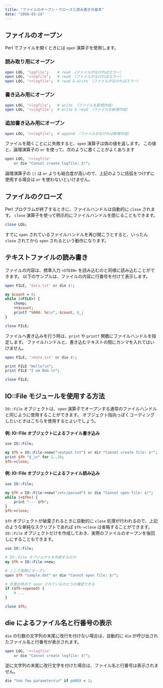 ```yaml
---
title: "ファイルのオープン・クローズと読み書きの基本"
date: "2008-03-24"
---
```


ファイルのオープン
----

Perl でファイルを開くときには `open` 演算子を使用します。

### 読み取り用にオープン

~~~ perl
open LOG, 'logfile';    # read （ファイルがなければエラー）
open LOG, '<logfile';   # read （ファイルがなければエラー）
open LOG, '+<logfile';  # read & write （ファイルがなければエラー）
~~~

### 書き込み用にオープン

~~~ perl
open LOG, '>logfile';   # write （ファイルを新規作成）
open LOG, '+>logfile';  # write & read （ファイルを新規作成）
~~~

### 追加書き込み用にオープン

~~~ perl
open LOG, '>>logfile';  # append （ファイルがなければ新規作成）
~~~

ファイルを開くことにに失敗すると、`open` 演算子は偽の値を返します。
この値と、論理演算子の `or` を使って、次のように書くことがよくあります

~~~ perl
open LOG, '>>logfile'
    or die "Cannot create logfile: $!";
~~~

論理演算子の `||` は `or` よりも結合度が高いので、上記のように括弧をつけずに使用する場合は `or` を使わないといけません。


ファイルのクローズ
----

Perl プログラムが終了するときに、ファイルハンドルは自動的に `close` されます。
`close` 演算子を使って明示的にファイルハンドルを閉じることもできます。

~~~ perl
close LOG;
~~~

すでに `open` されているファイルハンドルを再び開こうとすると、いったん `close` されてから `open` されるという動作になります。


テキストファイルの読み書き
----

ファイルの内容は、標準入力 `<STDIN>` を読み込むのと同様に読み込むことができます。
以下のサンプルは、ファイルの内容に行番号を付けて表示します。

~~~ perl
open FILE, 'data.txt' or die $!;

my $count = 0;
while (<FILE>) {
    chomp;
    ++$count;
    printf "%04d: %s\n", $count, $_;
}

close FILE;
~~~

ファイルへ書き込みを行う時は、`print` や `printf` 関数にファイルハンドルを指定します。
ファイルハンドルと、書き込むテキストの間にカンマを入れてはいけません。

~~~ perl
open FILE, '>data.txt' or die $!;

print FILE "Hello!\n";
print FILE "I am Bob.\n";

close FILE;
~~~


IO::File モジュールを使用する方法
----

`IO::File` オブジェクトは、`open` 演算子でオープンする通常のファイルハンドルと同じように使用することができます。
オブジェクト指向っぽくコーディングしたいときはこちらを使用するとよいでしょう。

#### 例: IO::File オブジェクトによるファイル書き込み

~~~ perl
use IO::File;

my $fh = IO::File->new(">output.txt") or dir "Cannot create file: $!";
print $fh "$_\n" for 1..10;
$fh->close;
~~~

#### 例: IO::File オブジェクトによるファイル読み込み

~~~ perl
use IO::File;

my $fh = IO::File->new("/etc/passwd") or die "Cannot open file: $!";
while (<$fh>) {
    print "--- $fh";
}
$fh->close;
~~~

`$fh` オブジェクトが破棄されるときに自動的に `close` 処理が行われるので、上記のような単純なスクリプトであれば `$fh->close` は省略することができます。
`IO::File` オブジェクトだけを作成しておき、実際のファイルのオープンを後回しにすることもできます。

~~~ perl
use IO::File;

# IO::File オブジェクトを作成するだけ
my $fh = IO::File->new;

# ここで実際にオープン
open $fh "sample.dat" or die "Cannot open file: $!";

# 任意の時点で open されているかどうか確認できる
if ($fh->opened) {
    # ...
}

close $fh;
~~~


die によるファイル名と行番号の表示
----

`die` の引数の文字列の末尾に改行を付けない場合は、自動的に `die` が呼び出されたファイル名と行番号が表示されます。

~~~ perl
open LOG, '>>logfile'
    or die "Cannot create logfile: $!";
~~~

逆に文字列の末尾に改行文字を付けた場合は、ファイル名と行番号は表示されません。

~~~ perl
die "too few parameters\n" if @ARGV < 2;
~~~

